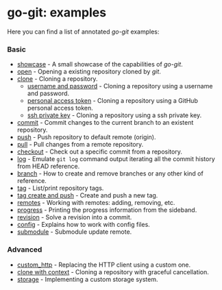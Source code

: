# go-git: examples

Here you can find a list of annotated _go-git_ examples:

### Basic
- [showcase](showcase/main.go) - A small showcase of the capabilities of _go-git_.
- [open](open/main.go) - Opening a existing repository cloned by _git_.
- [clone](clone/main.go) - Cloning a repository.
    - [username and password](clone/auth/basic/username_password/main.go) - Cloning a repository
      using a username and password.
    - [personal access token](clone/auth/basic/access_token/main.go) - Cloning
      a repository using a GitHub personal access token.
    - [ssh private key](clone/auth/ssh/main.go) - Cloning a repository using a ssh private key.
- [commit](commit/main.go) - Commit changes to the current branch to an existent repository.
- [push](push/main.go) - Push repository to default remote (origin).
- [pull](pull/main.go) - Pull changes from a remote repository.
- [checkout](checkout/main.go) - Check out a specific commit from a repository.
- [log](log/main.go) - Emulate `git log` command output iterating all the commit history from HEAD reference.
- [branch](branch/main.go) - How to create and remove branches or any other kind of reference.
- [tag](tag/main.go) - List/print repository tags.
- [tag create and push](tag-create-push/main.go) - Create and push a new tag.
- [remotes](remotes/main.go) - Working with remotes: adding, removing, etc.
- [progress](progress/main.go) - Printing the progress information from the sideband.
- [revision](revision/main.go) - Solve a revision into a commit.
- [config](config/main.go) - Explains how to work with config files.
- [submodule](submodule/main.go) - Submodule update remote.

### Advanced
- [custom_http](custom_http/main.go) - Replacing the HTTP client using a custom one.
- [clone with context](context/main.go) - Cloning a repository with graceful cancellation.
- [storage](storage/README.md) - Implementing a custom storage system.

